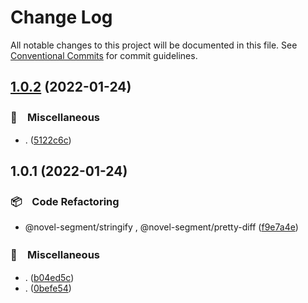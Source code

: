# Change Log

All notable changes to this project will be documented in this file.
See [Conventional Commits](https://conventionalcommits.org) for commit guidelines.

## [1.0.2](https://github.com/bluelovers/ws-segment/compare/@novel-segment/pretty-diff@1.0.1...@novel-segment/pretty-diff@1.0.2) (2022-01-24)


### 🔖　Miscellaneous

* . ([5122c6c](https://github.com/bluelovers/ws-segment/commit/5122c6c4b4f34afa49a9eb0580f0449959c62336))





## 1.0.1 (2022-01-24)


### 📦　Code Refactoring

* @novel-segment/stringify , @novel-segment/pretty-diff ([f9e7a4e](https://github.com/bluelovers/ws-segment/commit/f9e7a4e804e8a6e3d22391a3711f2c90330a91e7))


### 🔖　Miscellaneous

* . ([b04ed5c](https://github.com/bluelovers/ws-segment/commit/b04ed5ca79a2de9b891fcc3c7f2a4c601cd5eaa6))
* . ([0befe54](https://github.com/bluelovers/ws-segment/commit/0befe54a8b9f490d0ba59e6790a265d7f217eb08))
